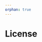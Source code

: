 ```yaml
---
orphan: true
---
```


# License

```{include} ../LICENSE

```
                                                                                                                                                                                                                                                                                                                                                                                                                                         